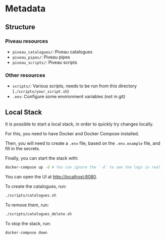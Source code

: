 # Metadata

## Structure

### Piveau resources

- `piveau_catalogues/`: Piveau catalogues
- `piveau_pipes/`: Piveau pipes
- `piveau_scripts/`: Piveau scripts

### Other resources

- `scripts/`: Various scripts, needs to be run from this directory (`./scripts/your_script.sh`)
- `.env`: Configure some environment variables (not in git)

## Local Stack

It is possible to start a local stack, in order to quickly try changes locally.

For this, you need to have Docker and Docker Compose installed.

Then, you will need to create a `.env` file, based on the `.env.example` file, and fill in the secrets.

Finally, you can start the stack with:

```sh
docker-compose up -d # You can ignore the `-d` to see the logs in real time
```

You can open the UI at [http://localhost:8080](http://localhost:8080).

To create the catalogues, run:

```sh
./scripts/catalogues.sh
```

To remove them, run:

```sh
./scripts/catalogues_delete.sh
```

To stop the stack, run:

```sh
docker-compose down
```
